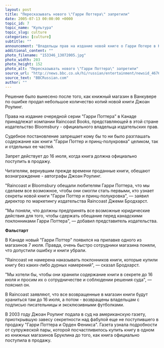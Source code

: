 ```yaml
---
layout: post
title: "Пересказывать нового \"Гарри Поттера\" запретили"
date: 2005-07-13 00:00:00 +0000
topic_id: 7
topic_name: "Культура"
topic_slug: culture
categories: [culture]
subtitle: ""
announcement: "Владельцы прав на издание новой книге о Гарри Потере в Канаде добились принятия судебного решения, которое запрещает предавать огласке подробности сюжета новой книги о юном волшебнике."
additional_content: ""
photo_filename: "153346_13072005.jpg"
photo_width: 203
photo_height: 152
photo_alt: "Пересказывать нового \"Гарри Поттера\" запретили"
source_url: "http://news.bbc.co.uk/hi/russian/entertainment/newsid_4676000/4676535.stm"
source_text: "BBCRussian.com"
author: ""
---
```

Решение было вынесено после того, как книжный магазин в Ванкувере по ошибке продал небольшое количество копий новой книги Джоан Роулинг.

Права на издание очередной серии "Гарри Поттера" в Канаде принадлежат компании Raincoast Books, представляющей в этой стране издательство Bloomsbury - официального владельца издательских прав.

Судебное постановление запрещает кому бы то ни было разглашать содержание как книги "Гарри Поттер и принц-полукровка" целиком, так и отдельных ее частей.

Запрет действует до 16 июля, когда книга должна официально поступить в продажу.

Читателям, вернувшим прежде времени проданные книги, обещают вознаграждение - автографы Джоан Роулинг.

"Raincoast и Bloomsbury обещали любителям Гарри Поттера, что мы сделаем все возможное, чтобы они смогли стать первыми, кто узнает секреты новой книги "Гарри Поттер и принц-полукровка", &mdash; заявил директор по маркетингу издательства Raincoast Джеми Бродхарст.

"Мы поняли, что должны предпринять все возможные юридические действия для того, чтобы сдержать обещание перед канадскими поклонниками Гарри Поттера", &mdash; добавил представитель издательства.

<strong>Фальстарт</strong>

В Канаде новый "Гарри Поттер" появился на прилавке одного из магазинов 7 июля. Правда, очень быстро сотрудники магазина поняли, что допустили ошибку и книги убрали.

"Raincoast не намерена наказывать поклонников книги, которые купили книгу без каких-либо дурных намерений", &mdash; сказал Бродхарст.

"Мы хотели бы, чтобы они хранили содержание книги в секрете до 16 июля и просим их о сотрудничестве и соблюдении решения суда", &mdash; пояснил он.

В Raincoast заявляют, что все возвращенные в магазин книги будут храниться там до 16 июля, а потом - возвращены владельцам с подписью писательницы и эксклюзивными футболками.

В 2003 году Джоан Роулинг подала в суд на американскую газету, приоткрывшую завесу секретности над фабулой еще не поступившего в продажу "Гарри Поттера и Орден Феникса". Газета узнала подробности от супружеской пары, которой посчастливилось купить книгу в одном из книжных магазинов Бруклина до того, как книга официально поступила в продажу.
